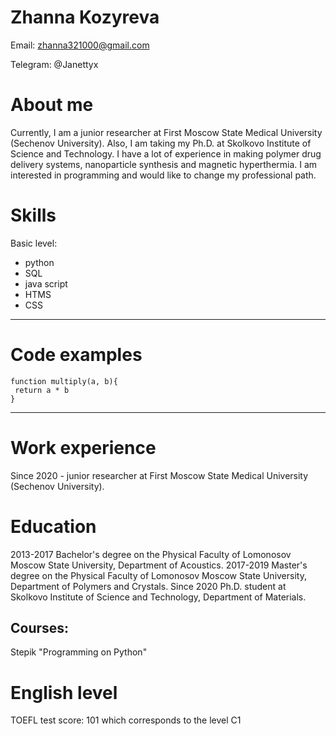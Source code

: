 # **Zhanna Kozyreva**

Email: zhanna321000@gmail.com

Telegram: @Janettyx

# **About me**
Currently, I am a junior researcher at First Moscow State Medical University (Sechenov University).
Also, I am taking my Ph.D. at Skolkovo Institute of Science and Technology.
I have a lot of experience in making polymer drug delivery systems, nanoparticle synthesis and magnetic hyperthermia.
I am interested in programming and would like to change my professional path.

# **Skills**
Basic level:
- python
- SQL
- java script
- HTMS
- CSS

***
# **Code examples**
```
function multiply(a, b){
 return a * b
}
```
***

# **Work experience**
Since 2020 - junior researcher at First Moscow State Medical University (Sechenov University).

# **Education**
2013-2017 Bachelor's degree on the Physical Faculty of Lomonosov Moscow State University, Department of Acoustics.
2017-2019 Master's degree on the Physical Faculty of Lomonosov Moscow State University, Department of Polymers and Crystals.
Since 2020 Ph.D. student at Skolkovo Institute of Science and Technology, Department of Materials.
## Courses:
Stepik "Programming on Python"

# **English level**
TOEFL test score: 101 which corresponds to the level C1
